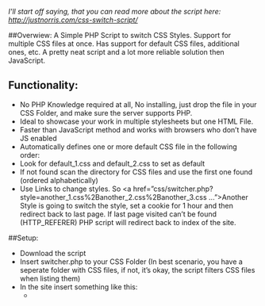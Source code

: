 *I'll start off saying, that you can read more about the script here: http://justnorris.com/css-switch-script/*

##Overwiew: 
A Simple PHP Script to switch CSS Styles. Support for multiple CSS files at once. Has support for default CSS files, additional ones, etc. A pretty neat script and a lot more reliable solution then JavaScript. 


## Functionality:

  * No PHP Knowledge required at all, No installing, just drop the file in your CSS Folder, and make sure the server supports PHP.
  * Ideal to showcase your work in multiple stylesheets but one HTML File.
  * Faster than JavaScript method and works with browsers who don’t have JS enabled
  * Automatically defines one or more default CSS file in the following order:
  * Look for default_1.css and default_2.css to set as default
  * If not found scan the directory for CSS files and use the first one found (ordered alphabetically)
  * Use Links to change styles. So <a href=”css/switcher.php?style=another_1.css%2Banother_2.css%2Banother_3.css ...”>Another Style</a> is going to switch the style, set a cookie for 1 hour and then redirect back to last page. If last page visited can’t be found (HTTP_REFERER) PHP script will redirect back to index of the site.

##Setup:

  * Download the script
  * Insert switcher.php to your CSS Folder (In best scenario, you have a seperate folder with CSS files, if not, it’s okay, the script filters CSS files when listing them)
  * In the site <head> insert something like this:
    - <link rel="stylesheet" type="text/css" href="css/switch.php">
